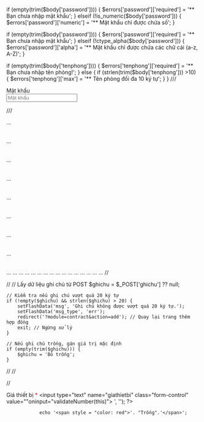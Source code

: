 if (empty(trim($body['password']))) {
    $errors['password']['required'] = '** Bạn chưa nhập mật khẩu';
} elseif (!is_numeric($body['password'])) {
    $errors['password']['numeric'] = '** Mật khẩu chỉ được chứa số';
}



if (empty(trim($body['password']))) {
    $errors['password']['required'] = '** Bạn chưa nhập mật khẩu';
} elseif (!ctype_alpha($body['password'])) {
    $errors['password']['alpha'] = '** Mật khẩu chỉ được chứa các chữ cái (a-z, A-Z)';
}


if (empty(trim($body['tenphong']))) {
        $errors['tenphong']['required'] = '** Bạn chưa nhập tên phòng!';
} else {
        if (strlen(trim($body['tenphong'])) >10) {
            $errors['tenphong']['max'] = '** Tên phòng đối đa 10 ký tự';
    }
}
///
<div class="form-group">
                <label for="">Mật khẩu</label><br />            
                <input 
        type="password" 
        name="password" 
        class="" 
        placeholder="Mật khẩu" 
        maxlength="6" 
        oninput="validatePasswordLength(this)"
    >
    <small id="passwordHelp" style="color: red; display: none;">Mật khẩu phải đủ 6 ký tự!</small>
            </div>

///
            <!-- On tables -->
<table class="table-primary">...</table>
<table class="table-secondary">...</table>
<table class="table-success">...</table>
<table class="table-danger">...</table>
<table class="table-warning">...</table>
<table class="table-info">...</table>
<table class="table-light">...</table>
<table class="table-dark">...</table>

<!-- On rows -->
<tr class="table-primary">...</tr>
<tr class="table-secondary">...</tr>
<tr class="table-success">...</tr>
<tr class="table-danger">...</tr>
<tr class="table-warning">...</tr>
<tr class="table-info">...</tr>
<tr class="table-light">...</tr>
<tr class="table-dark">...</tr>

<!-- On cells (`td` or `th`) -->
<tr>
  <td class="table-primary">...</td>
  <td class="table-secondary">...</td>
  <td class="table-success">...</td>
  <td class="table-danger">...</td>
  <td class="table-warning">...</td>
  <td class="table-info">...</td>
  <td class="table-light">...</td>
  <td class="table-dark">...</td>
</tr>
//
 <div class="container mt-5">

//
  // Lấy dữ liệu ghi chú từ POST
    $ghichu = $_POST['ghichu'] ?? null;

    // Kiểm tra nếu ghi chú vượt quá 20 ký tự
    if (!empty($ghichu) && strlen($ghichu) > 20) {
        setFlashData('msg', 'Ghi chú không được vượt quá 20 ký tự.');
        setFlashData('msg_type', 'err');
        redirect('?module=contract&action=add'); // Quay lại trang thêm hợp đồng
        exit; // Ngừng xử lý
    }

    // Nếu ghi chú trống, gán giá trị mặc định
    if (empty(trim($ghichu))) {
        $ghichu = 'Bỏ trống';
    }

//
    <td style="text-align: center;background-color:blue"><b><?php echo $item['tenphong']; ?></b></td>
//
    <table class="table table-dark table-striped-columns">

//
                    <div class="form-group">
                    <label for="">Giá thiết bị <span style="color: red">*</span></label>
                    <input type="text" name="giathietbi" class="form-control" value="<?php echo old('giathietbi', $old); ?>"oninput="validateNumber(this)">
                    <?php echo form_error('giathietbi', $errors, '<span class="error">', '</span>'); ?>
                </div>
                <script>
                    // Hàm kiểm tra chỉ cho phép nhập số
                    function validateNumber(input) {
                        input.value = input.value.replace(/[^0-9\.]/g, ''); // Loại bỏ ký tự không phải số
                         input.value = input.value.replace(/[^a-zA-Z\s]/g, ''); // Loại bỏ ký tự không phải chữ cái
                    }
                </script>

                echo '<span style = "color: red">'. "Trống".'</span>';